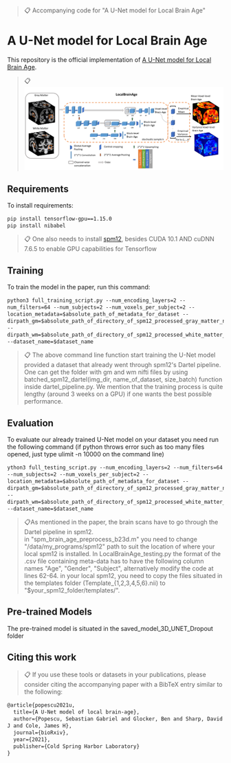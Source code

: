 >📋  Accompanying code for "A U-Net model for Local Brain Age"

# A U-Net model for Local Brain Age

This repository is the official implementation of [A U-Net model for Local Brain Age](https://www.biorxiv.org/content/10.1101/2021.01.26.428243v1). 

>📋  ![U-Net Architecture for Local Brain Age Prediction](unet_se_architecture.png)

## Requirements

To install requirements:

```setup
pip install tensorflow-gpu==1.15.0
pip install nibabel
```

>📋  One also needs to install [spm12](https://www.fil.ion.ucl.ac.uk/spm/software/spm12/), besides CUDA 10.1 AND cuDNN 7.6.5 to enable GPU capabilities for Tensorflow

## Training

To train the model in the paper, run this command:

```train
python3 full_training_script.py --num_encoding_layers=2 --num_filters=64 --num_subjects=2 --num_voxels_per_subject=2 --location_metadata=$absolute_path_of_metadata_for_dataset --dirpath_gm=$absolute_path_of_directory_of_spm12_processed_gray_matter_nifti_files
--dirpath_wm=$absolute_path_of_directory_of_spm12_processed_white_matter_nifti_files --dataset_name=$dataset_name
```

>📋  The above command line function start training the U-Net model provided a dataset that already went through spm12's Dartel pipeline. One can get the folder with gm and wm nifti files by using  batched_spm12_dartel(img_dir, name_of_dataset, size_batch) function inside dartel_pipeline.py. We mention that the training process is quite lengthy (around 3 weeks on a GPU) if one wants the best possible performance.

## Evaluation

To evaluate our already trained U-Net model on your dataset you need run the following command (if python throws error such as too many files opened, just type ulimit -n 10000 on the command line)

```eval
ython3 full_testing_script.py --num_encoding_layers=2 --num_filters=64 --num_subjects=2 --num_voxels_per_subject=2 --location_metadata=$absolute_path_of_metadata_for_dataset --dirpath_gm=$absolute_path_of_directory_of_spm12_processed_gray_matter_nifti_files
--dirpath_wm=$absolute_path_of_directory_of_spm12_processed_white_matter_nifti_files --dataset_name=$dataset_name
```

>📋As mentioned in the paper, the brain scans have to go through the Dartel pipeline in spm12.  
>in "spm_brain_age_preprocess_b23d.m" you need to change "/data/my_programs/spm12" path to suit the location of where your local spm12 is installed. 
>In LocalBrainAge_testing.py the format of the .csv file containing meta-data has to have the following column names "Age", "Gender", "Subject", alternatively modify the code at lines 62-64.
>in your local spm12, you need to copy the files situated in the templates folder (Template_{1,2,3,4,5,6}.nii) to "$your_spm12_folder/templates/".

## Pre-trained Models

The pre-trained model is situated in the saved_model_3D_UNET_Dropout folder




## Citing this work

>📋 If you use these tools or datasets in your publications, please consider citing the accompanying paper with a BibTeX entry similar to the following:

```
@article{popescu2021u,
  title={A U-Net model of local brain-age},
  author={Popescu, Sebastian Gabriel and Glocker, Ben and Sharp, David J and Cole, James H},
  journal={bioRxiv},
  year={2021},
  publisher={Cold Spring Harbor Laboratory}
}

```







